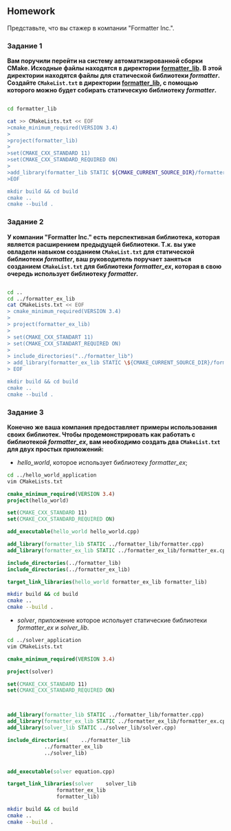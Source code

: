 ## Homework
Представьте, что вы стажер в компании "Formatter Inc.".




### Задание 1
**Вам поручили перейти на систему автоматизированной сборки CMake. Исходные файлы находятся в директории [formatter_lib](formatter_lib). В этой директории находятся файлы для статической библиотеки *formatter*. Создайте `CMakeList.txt` в директории [formatter_lib](formatter_lib), с помощью которого можно будет собирать статическую библиотеку *formatter*.**


```bash

cd formatter_lib

cat >> CMakeLists.txt << EOF
>cmake_minimum_required(VERSION 3.4)
>
>project(formatter_lib)
>
>set(CMAKE_CXX_STANDARD 11)
>set(CMAKE_CXX_STANDARD_REQUIRED ON)
>
>add_library(formatter_lib STATIC ${CMAKE_CURRENT_SOURCE_DIR}/formatter.cpp)
>EOF

mkdir build && cd build
cmake ..
cmake --build .

```




### Задание 2
**У компании "Formatter Inc." есть перспективная библиотека, которая является расширением предыдущей библиотеки. Т.к. вы уже овладели навыком созданием `CMakeList.txt` для статической библиотеки *formatter*, ваш  руководитель поручает заняться созданием `CMakeList.txt` для библиотеки  *formatter_ex*, которая в свою очередь использует библиотеку *formatter*.**


```bash

cd ..
cd ../formatter_ex_lib
cat CMakeLists.txt << EOF
> cmake_minimum_required(VERSION 3.4)
> 
> project(formatter_ex_lib)
> 
> set(CMAKE_CXX_STANDART 11)
> set(CMAKE_CXX_STANDART_REQUIRED ON)
> 
> include_directories("../formatter_lib")
> add_library(formatter_ex_lib STATIC \${CMAKE_CURRENT_SOURCE_DIR}/formatter_ex.cpp)
> EOF

mkdir build && cd build
cmake ..
cmake --build .

```




### Задание 3
**Конечно же ваша компания предоставляет примеры использования своих библиотек. Чтобы продемонстрировать как работать с библиотекой *formatter_ex*, вам необходимо создать два `CMakeList.txt` для двух простых приложений:**
* *hello_world*, которое использует библиотеку *formatter_ex*;


```bash
cd ../hello_world_application
vim CMakeLists.txt
```

```cmake
cmake_minimum_required(VERSION 3.4)
project(hello_world)

set(CMAKE_CXX_STANDARD 11)
set(CMAKE_CXX_STANDARD_REQUIRED ON)

add_executable(hello_world hello_world.cpp)

add_library(formatter_lib STATIC ../formatter_lib/formatter.cpp)
add_library(formatter_ex_lib STATIC ../formatter_ex_lib/formatter_ex.cpp)

include_directories(../formatter_lib)
include_directories(../formatter_ex_lib)

target_link_libraries(hello_world formatter_ex_lib formatter_lib)
```

```bash
mkdir build && cd build
cmake ..
cmake --build .
```

* *solver*, приложение которое испольует статические библиотеки *formatter_ex* и *solver_lib*.

```bash
cd ../solver_application
vim CMakeLists.txt
```

```cmake
cmake_minimum_required(VERSION 3.4)

project(solver)

set(CMAKE_CXX_STANDARD 11)
set(CMAKE_CXX_STANDARD_REQUIRED ON)



add_library(formatter_lib STATIC ../formatter_lib/formatter.cpp)
add_library(formatter_ex_lib STATIC ../formatter_ex_lib/formatter_ex.cpp)
add_library(solver_lib STATIC ../solver_lib/solver.cpp)

include_directories(	../formatter_lib
			../formatter_ex_lib
			../solver_lib)


add_executable(solver equation.cpp)

target_link_libraries(solver 	solver_lib 
				formatter_ex_lib 
				formatter_lib)
```

```bash
mkdir build && cd build
cmake ..
cmake --build .
```
